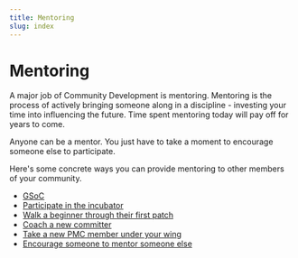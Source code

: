 ```yaml
---
title: Mentoring
slug: index
---
```


# Mentoring

A major job of Community Development is mentoring. Mentoring is the
process of actively bringing someone along in a discipline - investing
your time into influencing the future. Time spent mentoring today will
pay off for years to come.

Anyone can be a mentor. You just have to take a moment to encourage
someone else to participate.

Here's some concrete ways you can provide mentoring to other members of
your community.

- [GSoC](/gsoc.html)
- [Participate in the incubator](http://incubator.apache.org/) 
- [Walk a beginner through their first patch](/mentoring/firstpatch.html) 
- [Coach a new committer](/mentoring/committer.html)
- [Take a new PMC member under your wing](/mentoring/pmc.html)
- [Encourage someone to mentor someone else](/mentoring/mentor.html)
